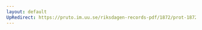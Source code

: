 ```yaml
---
layout: default
UpRedirect: https://pruto.im.uu.se/riksdagen-records-pdf/1872/prot-1872--ak--330/prot-1872--ak--330_001.pdf
---
```

